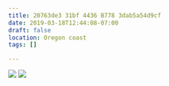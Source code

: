 ```yaml
---
title: 20763de3 31bf 4436 B778 3dab5a54d9cf
date: 2019-03-18T12:44:08-07:00
draft: false
location: Oregon coast
tags: []

---
```




![](https://d17enza3bfujl8.cloudfront.net/DSCF7267.jpg)
![](https://d17enza3bfujl8.cloudfront.net/DSCF7276.jpg)


